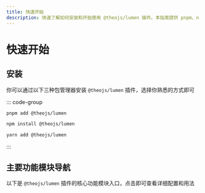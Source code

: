```yaml
---
title: 快速开始
description: 快速了解如何安装和开始使用 @theojs/lumen 插件。本指南提供 pnpm、npm 和 yarn 安装命令，并概述了主题导入、首页定制、内容组件如公告栏、视频、评论等核心功能模块的入口。
---
```


# 快速开始

## 安装

你可以通过以下三种包管理器安装 `@theojs/lumen` 插件，选择你熟悉的方式即可

::: code-group

```sh [pnpm]
pnpm add @theojs/lumen
```

```sh [npm]
npm install @theojs/lumen
```

```sh [yarn]
yarn add @theojs/lumen
```

:::

## 主要功能模块导航

以下是 `@theojs/lumen` 插件的核心功能模块入口，点击即可查看详细配置和用法

<BoxCube
  :items="[
    {
      name: '导入主题',
      link: 'theme',
      icon: { icon: 'heroicons:puzzle-piece-solid', color: '#ff9800' },
      alt: '导入主题图标'
    },
    {
      name: '首页公告栏',
      link: 'announcement',
      icon: { icon: 'heroicons-solid:megaphone', color: '#e74c3c' },
      alt: '首页公告栏图标'
    },
    {
      name: '首页下划线',
      link: 'homeunderline',
      icon: { icon: 'heroicons:paint-brush-solid', color: '#3498db' },
      alt: '首页下划线图标'
    },
    {
      name: '页脚配置',
      link: 'homefooter',
      icon: { icon: 'heroicons-solid:template', color: '#2ecc71' },
      alt: '页脚配置图标'
    },
    {
      name: '侧边栏链接',
      link: 'docasidelogo',
      icon: { icon: 'heroicons:bars-3-16-solid', color: '#9b59b6' },
      alt: '侧边栏链接图标'
    },
    {
      name: '视频组件',
      link: 'docvideolink',
      icon: { icon: 'heroicons-solid:video-camera', color: '#f39c12' },
      alt: '视频组件图标'
    },
    {
      name: '链接卡片',
      link: 'linkcard',
      icon: { icon: 'heroicons-solid:rectangle-group', color: '#1abc9c' },
      alt: '链接卡片图标'
    },
    {
      name: '图片描述',
      link: 'image-description',
      icon: { icon: 'heroicons-solid:photo', color: '#2ecc71' },
      alt: '图片描述图标'
    },
    {
      name: '集成评论',
      link: 'doccomment',
      icon: { icon: 'heroicons-solid:chat', color: '#3498db' },
      alt: '评论图标'
    },
    {
      name: '站点统计',
      link: 'analytics',
      icon: { icon: 'heroicons:chart-bar-square-solid', color: '#007bff' },
      alt: '站点统计图标'
    }
  ]"
/>
